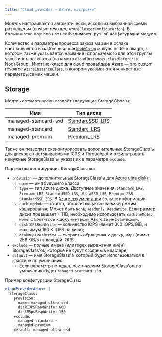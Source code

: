 ```yaml
---
title: "Cloud provider — Azure: настройки"
---
```


Модуль настраивается автоматически, исходя из выбранной схемы размещения (custom resource `AzureClusterConfiguration`). В большинстве случаев нет необходимости ручной конфигурации модуля.

Количество и параметры процесса заказа машин в облаке настраиваются в custom resource [`NodeGroup`](../../modules/040-node-manager/cr.html#nodegroup) модуля node-manager, в котором также указывается название используемого для этой группы узлов инстанс-класса (параметр `cloudInstances.classReference` NodeGroup). Инстанс-класс для cloud провайдера Azure — это custom resource [`AzureInstanceClass`](cr.html#azureinstanceclass), в котором указываются конкретные параметры самих машин.

## Storage

Модуль автоматически создаёт следующие StorageClass'ы:

| Имя | Тип диска |
|---|---|
|managed-standard-ssd|[StandardSSD_LRS](https://docs.microsoft.com/en-us/azure/virtual-machines/disks-types#standard-ssd)|
|managed-standard|[Standard_LRS](https://docs.microsoft.com/en-us/azure/virtual-machines/disks-types#standard-hdd)|
|managed-premium|[Premium_LRS](https://docs.microsoft.com/en-us/azure/virtual-machines/disks-types#premium-ssd)|

Также он позволяет сконфигурировать дополнительные StorageClass'ы для дисков с настраиваемыми IOPS и Throughput и отфильтровать ненужные StorageClass'ы, указав их в параметре `exclude`.

Параметры конфигурации StorageClass'ов:

* `provision` — дополнительные StorageClass'ы для [Azure ultra disks](https://docs.microsoft.com/en-us/azure/virtual-machines/disks-types#ultra-disk):
  * `name` — имя будущего класса;
  * `type` — тип Azure диска. Доступные значения: `Standard_LRS`, `Premium_LRS`, `StandardSSD_LRS`, `UltraSSD_LRS`, `Premium_ZRS`, `StandardSSD_ZRS`. В [Azure документации](https://docs.microsoft.com/ru-ru/azure/storage/common/storage-account-overview#types-of-storage-accounts) больше информации.
  * `cachingMode` — строка, обозначающая желаемый режим кэширования;
      Может быть `None`, `ReadOnly`, `ReadWrite`. Если размер диска превышает 4 TiB, необходимо использовать `cachineMode: None`.
      Обратитесь к [документации Azure](https://docs.microsoft.com/ru-ru/azure/virtual-machines/premium-storage-performance#disk-caching) за информацией.
  * `diskIOPSReadWrite` — количество IOPS (лимит 300 IOPS/GiB, и максимум 160 K IOPS на диск);
  * `diskMBpsReadWrite` — скорость обращения к диску, `MBps` (лимит 256 KiB/s на каждый IOPS).
* `exclude` — полные имена (или regex выражения имён) StorageClass'ов, которые не будут созданы в кластере;
* `default` — имя StorageClass'а, который будет использоваться в кластере по умолчанию:
  * Если параметр не задан, фактическим StorageClass'ом по умолчанию будет `managed-standard-ssd`.

Пример конфигурации StorageClass:

```yaml
cloudProviderAzure: |
  storageClass:
    provision:
    - name: managed-ultra-ssd
      diskIOPSReadWrite: 600
      diskMBpsReadWrite: 150
    exclude:
    - managed-standard.*
    - managed-premium
    default: managed-ultra-ssd
```
